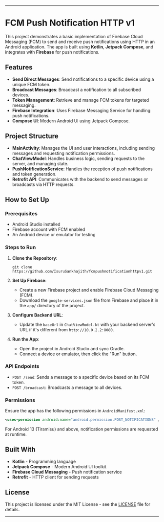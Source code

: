 
---

# FCM Push Notification HTTP v1

This project demonstrates a basic implementation of Firebase Cloud Messaging (FCM) to send and receive push notifications using HTTP in an Android application. The app is built using **Kotlin**, **Jetpack Compose**, and integrates with **Firebase** for push notifications.

## Features

- **Send Direct Messages**: Send notifications to a specific device using a unique FCM token.
- **Broadcast Messages**: Broadcast a notification to all subscribed devices.
- **Token Management**: Retrieve and manage FCM tokens for targeted messaging.
- **Firebase Integration**: Uses Firebase Messaging Service for handling push notifications.
- **Compose UI**: Modern Android UI using Jetpack Compose.
  
## Project Structure

- **MainActivity**: Manages the UI and user interactions, including sending messages and requesting notification permissions.
- **ChatViewModel**: Handles business logic, sending requests to the server, and managing state.
- **PushNotificationService**: Handles the reception of push notifications and token generation.
- **Retrofit API**: Communicates with the backend to send messages or broadcasts via HTTP requests.
  
## How to Set Up

### Prerequisites

- Android Studio installed
- Firebase account with FCM enabled
- An Android device or emulator for testing

### Steps to Run

1. **Clone the Repository**:
   ```
   git clone https://github.com/IsuruSankhajith/fcmpushnotificationhttpv1.git
   
   ```
   
2. **Set Up Firebase**:
   - Create a new Firebase project and enable Firebase Cloud Messaging (FCM).
   - Download the `google-services.json` file from Firebase and place it in the `app/` directory of the project.

3. **Configure Backend URL**:
   - Update the `baseUrl` in `ChatViewModel.kt` with your backend server's URL if it's different from `http://10.0.2.2:8080`.

4. **Run the App**:
   - Open the project in Android Studio and sync Gradle.
   - Connect a device or emulator, then click the "Run" button.

### API Endpoints

- `POST /send`: Sends a message to a specific device based on its FCM token.
- `POST /broadcast`: Broadcasts a message to all devices.

### Permissions

Ensure the app has the following permissions in `AndroidManifest.xml`:

```xml
<uses-permission android:name="android.permission.POST_NOTIFICATIONS" />
```

For Android 13 (Tiramisu) and above, notification permissions are requested at runtime.

## Built With

- **Kotlin** - Programming language
- **Jetpack Compose** - Modern Android UI toolkit
- **Firebase Cloud Messaging** - Push notification service
- **Retrofit** - HTTP client for sending requests

## License

This project is licensed under the MIT License - see the [LICENSE](LICENSE) file for details.

---
